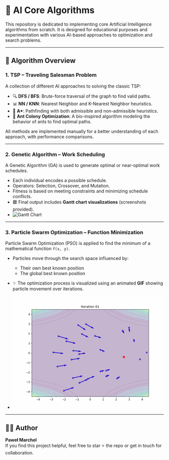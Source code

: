 # 🤖 AI Core Algorithms

This repository is dedicated to implementing core Artificial Intelligence algorithms from scratch. It is designed for educational purposes and experimentation with various AI-based approaches to optimization and search problems.

---

## 🧠 Algorithm Overview

### 1. **TSP – Traveling Salesman Problem**

A collection of different AI approaches to solving the classic TSP:

- 🔍 **DFS / BFS**: Brute-force traversal of the graph to find valid paths.
- 📊 **NN / KNN**: Nearest Neighbor and K-Nearest Neighbor heuristics.
- 🌟 **A\***: Pathfinding with both admissible and non-admissible heuristics.
- 🐜 **Ant Colony Optimization**: A bio-inspired algorithm modeling the behavior of ants to find optimal paths.

All methods are implemented manually for a better understanding of each approach, with performance comparisons.

---

### 2. **Genetic Algorithm – Work Scheduling**

A Genetic Algorithm (GA) is used to generate optimal or near-optimal work schedules.

- Each individual encodes a possible schedule.
- Operators: Selection, Crossover, and Mutation.
- Fitness is based on meeting constraints and minimizing schedule conflicts.
- 🟩 Final output includes **Gantt chart visualizations** (screenshots provided).
- ![Gantt Chart](00.Images/GAN.jpeg)
  
---

### 3. **Particle Swarm Optimization – Function Minimization**

Particle Swarm Optimization (PSO) is applied to find the minimum of a mathematical function `f(x, y)`.

- Particles move through the search space influenced by:
  - Their own best known position
  - The global best known position
- ✨ The optimization process is visualized using an animated **GIF** showing particle movement over iterations.

- ![Particle Swarm Optimization](00.Images/PSO.gif)
  
---

## 👨‍💻 Author

**Paweł Marchel**  
If you find this project helpful, feel free to star ⭐ the repo or get in touch for collaboration.
